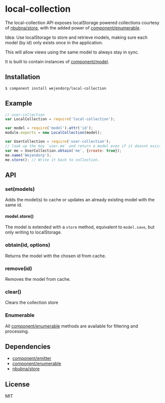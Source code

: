 # local-collection
The local-collection API exposes localStorage powered collections courtesy of
[nbubna/store](https://github.com/nbubna/store), with the added power of
[component/enumerable](https://github.com/component/enumerable).


Idea: Use localStorage to store and retrieve models, making sure each model (by id)
only exists once in the application.

This will allow views using the same model to always stay in sync.

It is built to contain instances of [component/model](https://github.com/component/model).

## Installation

    $ component install wejendorp/local-collection

## Example

```js
// user-collection
var LocalCollection = require('local-collection');

var model = require('model').attr('id');
module.exports = new LocalCollection(model);
```

```js
var UserCollection = require('user-collection');
// look up the key `user.me` and return a model even if it doesnt exist:
var me = UserCollection.obtain('me', {create: true});
me.name('Wejendorp');
me.store(); // Write it back to collection.
```


## API

### set(models)
Adds the model(s) to cache or updates an already existing model with the same id.
#### model.store()
The model is extended with a `store` method, equivalent to `model.save`, but only
writing to localStorage.

### obtain(id, options)
Returns the model with the chosen id from cache.

### remove(id)
Removes the model from cache.

### clear()
Clears the collection store


### Enumerable
All [component/enumerable](https://github.com/component/enumerable) methods are available
for filtering and processing.


## Dependencies

- [component/emitter](https://github.com/component/emitter)
- [component/enumerable](https://github.com/component/enumerable)
- [nbubna/store](https://github.com/nbubna/store)

## License
MIT